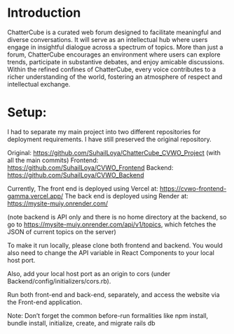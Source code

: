 # Introduction

ChatterCube is a curated web forum designed to facilitate meaningful and diverse conversations. It will serve as an intellectual hub where users engage in insightful dialogue across a spectrum of topics. More than just a forum, ChatterCube encourages an environment where users can explore trends, participate in substantive debates, and enjoy amicable discussions. Within the refined confines of ChatterCube, every voice contributes to a richer understanding of the world, fostering an atmosphere of respect and intellectual exchange.

# Setup:

I had to separate my main project into two different repositories for deployment requirements. I have still preserved the original repository.

Original: https://github.com/SuhailLoya/ChatterCube_CVWO_Project (with all the main commits)
Frontend: https://github.com/SuhailLoya/CVWO_Frontend
Backend: https://github.com/SuhailLoya/CVWO_Backend

Currently,
The front end is deployed using Vercel at: https://cvwo-frontend-gamma.vercel.app/
The back end is deployed using Render at: https://mysite-muiy.onrender.com/

(note backend is API only and there is no home directory at the backend, so go to https://mysite-muiy.onrender.com/api/v1/topics, which fetches the JSON of current topics on the server)

To make it run locally, please clone both frontend and backend. You would also need to change the API variable in React Components to your local host port.

Also, add your local host port as an origin to cors (under Backend/config/initializers/cors.rb).

Run both front-end and back-end, separately, and access the website via the Front-end application.

Note: Don’t forget the common before-run formalities like npm install, bundle install, initialize, create, and migrate rails db
